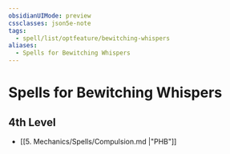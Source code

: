 ```yaml
---
obsidianUIMode: preview
cssclasses: json5e-note
tags:
  - spell/list/optfeature/bewitching-whispers
aliases:
  - Spells for Bewitching Whispers
---
```

# Spells for Bewitching Whispers

## 4th Level

- [[5. Mechanics/Spells/Compulsion.md \|"PHB"]]
